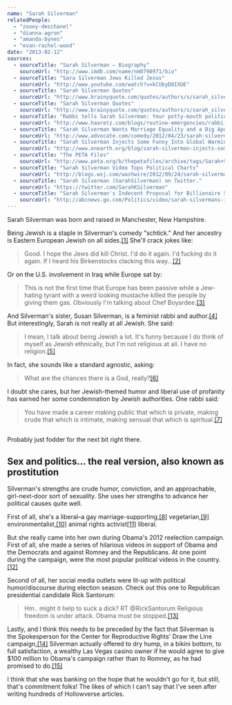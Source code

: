 ```yaml
---
name: "Sarah Silverman"
relatedPeople:
  - "zooey-deschanel"
  - "dianna-agron"
  - "amanda-bynes"
  - "evan-rachel-wood"
date: "2013-02-12"
sources:
  - sourceTitle: "Sarah Silverman – Biography"
    sourceUrl: "http://www.imdb.com/name/nm0798971/bio"
  - sourceTitle: "Sara Silverman Jews Killed Jesus"
    sourceUrl: "http://www.youtube.com/watch?v=kCUbyD8IXUE"
  - sourceTitle: "Sarah Silverman Quotes"
    sourceUrl: "http://www.brainyquote.com/quotes/authors/s/sarah_silverman.html"
  - sourceTitle: "Sarah Silverman Quotes"
    sourceUrl: "http://www.brainyquote.com/quotes/authors/s/sarah_silverman_2.html"
  - sourceTitle: "Rabbi tells Sarah Silverman: Your potty-mouth politics are un-Jewish. Go have babies"
    sourceUrl: "http://www.haaretz.com/blogs/routine-emergencies/rabbi-tells-sarah-silverman-your-potty-mouth-politics-are-un-jewish-go-have-babies.premium-1.470099"
  - sourceTitle: "Sarah Silverman Wants Marriage Equality and a Big Apology."
    sourceUrl: "http://www.advocate.com/comedy/2012/04/23/sarah-silverman-wants-marriage-equality-and-big-apology"
  - sourceTitle: "Sarah Silverman Injects Some Funny Into Global Warming Debate"
    sourceUrl: "http://www.onearth.org/blog/sarah-silverman-injects-some-funny-into-global-warming-debate"
  - sourceTitle: "The PETA Files"
    sourceUrl: "http://www.peta.org/b/thepetafiles/archive/tags/Sarah+Silverman/default.aspx"
  - sourceTitle: "Sarah Silverman Video Tops Political Charts"
    sourceUrl: "http://blogs.wsj.com/washwire/2012/09/24/sarah-silverman-video-tops-political-charts/"
  - sourceTitle: "Sarah Silverman (SarahSilverman) on Twitter."
    sourceUrl: "https://twitter.com/SarahKSilverman"
  - sourceTitle: "Sarah Silverman's Indecent Proposal for Billionaire Sheldon Adelson"
    sourceUrl: "http://abcnews.go.com/Politics/video/sarah-silvermans-indecent-proposal-for-billionaire-sheldon-adelson-16795369"
---
```


Sarah Silverman was born and raised in Manchester, New Hampshire.

Being Jewish is a staple in Silverman's comedy "schtick." And her ancestry is Eastern European Jewish on all sides.<a class="source-citation" href="#http://www.imdb.com/name/nm0798971/bio" title="Sarah Silverman – Biography">[1]</a> She'll crack jokes like:

>Good. I hope the Jews did kill Christ. I'd do it again. I'd fucking do it again. If I heard his Birkenstocks clacking this way…<a class="source-citation" href="#http://www.youtube.com/watch?v=kCUbyD8IXUE" title="Sara Silverman Jews Killed Jesus">[2]</a>

Or on the U.S. involvement in Iraq while Europe sat by:

>This is not the first time that Europe has been passive while a Jew-hating tyrant with a weird looking mustache killed the people by giving them gas. Obviously I'm talking about Chef Boyardee.<a class="source-citation" href="#http://www.imdb.com/name/nm0798971/bio" title="Sarah Silverman – Biography">[3]</a>

And Silverman's sister, Susan Silverman, is a feminist rabbi and author.<a class="source-citation" href="#http://www.imdb.com/name/nm0798971/bio" title="Sarah Silverman – Biography">[4]</a> But interestingly, Sarah is not really at all Jewish. She said:

>I mean, I talk about being Jewish a lot. It's funny because I do think of myself as Jewish ethnically, but I'm not religious at all. I have no religion.<a class="source-citation" href="#http://www.brainyquote.com/quotes/authors/s/sarah_silverman.html" title="Sarah Silverman Quotes">[5]</a>

In fact, she sounds like a standard agnostic, asking:

>What are the chances there is a God, really?<a class="source-citation" href="#http://www.brainyquote.com/quotes/authors/s/sarah_silverman_2.html" title="Sarah Silverman Quotes">[6]</a>

I doubt she cares, but her Jewish-themed humor and liberal use of profanity has earned her some condemnation by Jewish authorities. One rabbi said:

>You have made a career making public that which is private, making crude that which is intimate, making sensual that which is spiritual.<a class="source-citation" href="#http://www.haaretz.com/blogs/routine-emergencies/rabbi-tells-sarah-silverman-your-potty-mouth-politics-are-un-jewish-go-have-babies.premium-1.470099" title="Rabbi tells Sarah Silverman: Your potty-mouth politics are un-Jewish. Go have babies">[7]</a>

## 

Probably just fodder for the next bit right there.

## Sex and politics… the real version, also known as prostitution

Silverman's strengths are crude humor, conviction, and an approachable, girl-next-door sort of sexuality. She uses her strengths to advance her political causes quite well.

First of all, she's a liberal–a gay marriage-supporting,<a class="source-citation" href="#http://www.advocate.com/comedy/2012/04/23/sarah-silverman-wants-marriage-equality-and-big-apology" title="Sarah Silverman Wants Marriage Equality and a Big Apology.">[8]</a> vegetarian,<a class="source-citation" href="#http://www.imdb.com/name/nm0798971/bio" title="Sarah Silverman – Biography">[9]</a> environmentalist,<a class="source-citation" href="#http://www.onearth.org/blog/sarah-silverman-injects-some-funny-into-global-warming-debate" title="Sarah Silverman Injects Some Funny Into Global Warming Debate">[10]</a> animal rights activist<a class="source-citation" href="#http://www.peta.org/b/thepetafiles/archive/tags/Sarah+Silverman/default.aspx" title="The PETA Files">[11]</a> liberal.

But she really came into her own during Obama's 2012 reelection campaign. First of all, she made a series of hilarious videos in support of Obama and the Democrats and against Romney and the Republicans. At one point during the campaign, were the most popular political videos in the country.<a class="source-citation" href="#http://blogs.wsj.com/washwire/2012/09/24/sarah-silverman-video-tops-political-charts/" title="Sarah Silverman Video Tops Political Charts">[12]</a>

Second of all, her social media outlets were lit-up with political humor/discourse during election season. Check out this one to Republican presidential candidate Rick Santorum:

>Hm.. might it help to suck a dick? RT @RickSantorum Religious freedom is under attack. Obama must be stopped.<a class="source-citation" href="#https://twitter.com/SarahKSilverman" title="Sarah Silverman (SarahSilverman) on Twitter.">[13]</a>

Lastly, and I think this needs to be preceded by the fact that Silverman is the Spokesperson for the Center for Reproductive Rights' Draw the Line campaign,<a class="source-citation" href="#http://www.imdb.com/name/nm0798971/bio" title="Sarah Silverman – Biography">[14]</a> Silverman actually offered to dry hump, in a bikini bottom, to full satisfaction, a wealthy Las Vegas casino owner if he would agree to give $100 million to Obama's campaign rather than to Romney, as he had promised to do.<a class="source-citation" href="#http://abcnews.go.com/Politics/video/sarah-silvermans-indecent-proposal-for-billionaire-sheldon-adelson-16795369" title="Sarah Silverman&apos;s Indecent Proposal for Billionaire Sheldon Adelson">[15]</a>

I think that she was banking on the hope that he wouldn't go for it, but still, that's commitment folks! The likes of which I can't say that I've seen after writing hundreds of Hollowverse articles.